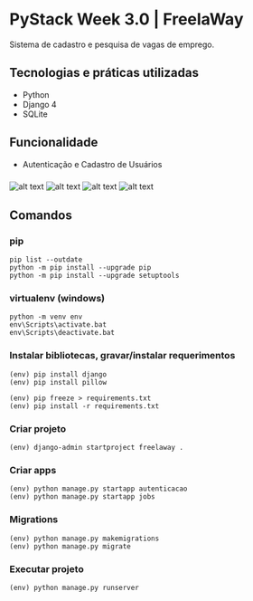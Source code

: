 # PyStack Week 3.0 | FreelaWay

Sistema de cadastro e pesquisa de vagas de emprego.

## Tecnologias e práticas utilizadas
- Python
- Django 4
- SQLite

## Funcionalidade
- Autenticação e Cadastro de Usuários

###

![alt text](https://raw.githubusercontent.com/samuel-oldra/PyStack-Week-3.0/main/README_IMGS/inscreva-se.png)
![alt text](https://raw.githubusercontent.com/samuel-oldra/PyStack-Week-3.0/main/README_IMGS/logar.png)
![alt text](https://raw.githubusercontent.com/samuel-oldra/PyStack-Week-3.0/main/README_IMGS/encontrar_jobs.png)
![alt text](https://raw.githubusercontent.com/samuel-oldra/PyStack-Week-3.0/main/README_IMGS/encontrar_jobs-detalhes.png)

## Comandos

### pip
```
pip list --outdate
python -m pip install --upgrade pip
python -m pip install --upgrade setuptools
```

### virtualenv (windows)
```
python -m venv env
env\Scripts\activate.bat
env\Scripts\deactivate.bat
```

### Instalar bibliotecas, gravar/instalar requerimentos
```
(env) pip install django
(env) pip install pillow

(env) pip freeze > requirements.txt
(env) pip install -r requirements.txt
```

### Criar projeto
```
(env) django-admin startproject freelaway .
```

### Criar apps
```
(env) python manage.py startapp autenticacao
(env) python manage.py startapp jobs
```

### Migrations
```
(env) python manage.py makemigrations
(env) python manage.py migrate
```
### Executar projeto
```
(env) python manage.py runserver
```
